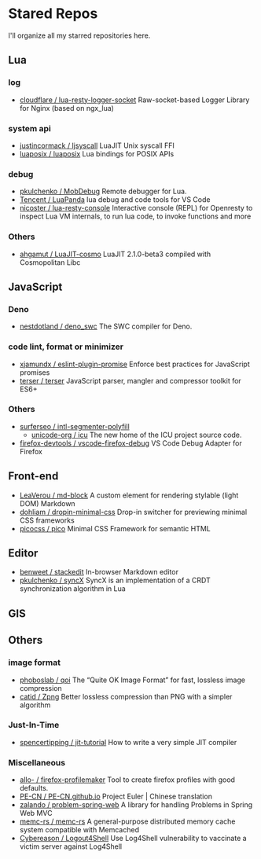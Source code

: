 # Stared Repos

I'll organize all my starred repositories here.

## Lua

### log
- [cloudflare / lua-resty-logger-socket](https://github.com/cloudflare/lua-resty-logger-socket) Raw-socket-based Logger Library for Nginx (based on ngx_lua) 

### system api
- [justincormack / ljsyscall](https://github.com/justincormack/ljsyscall) LuaJIT Unix syscall FFI
- [luaposix / luaposix](https://github.com/luaposix/luaposix) Lua bindings for POSIX APIs 

### debug
- [pkulchenko / MobDebug](https://github.com/pkulchenko/MobDebug) Remote debugger for Lua. 
- [Tencent / LuaPanda](https://github.com/Tencent/LuaPanda) lua debug and code tools for VS Code 
- [nicoster / lua-resty-console](https://github.com/nicoster/lua-resty-console) Interactive console (REPL) for Openresty to inspect Lua VM internals, to run lua code, to invoke functions and more 

### Others
- [ahgamut / LuaJIT-cosmo](https://github.com/ahgamut/LuaJIT-cosmo) LuaJIT 2.1.0-beta3 compiled with Cosmopolitan Libc 

## JavaScript

### Deno
- [nestdotland / deno_swc](https://github.com/nestdotland/deno_swc) The SWC compiler for Deno. 

### code lint, format or minimizer
- [xjamundx / eslint-plugin-promise](https://github.com/xjamundx/eslint-plugin-promise) Enforce best practices for JavaScript promises 
- [terser / terser](https://github.com/terser/terser) JavaScript parser, mangler and compressor toolkit for ES6+

### Others
- [surferseo / intl-segmenter-polyfill](https://github.com/surferseo/intl-segmenter-polyfill)
  - [unicode-org / icu](https://github.com/unicode-org/icu) The new home of the ICU project source code.
- [firefox-devtools / vscode-firefox-debug](https://github.com/firefox-devtools/vscode-firefox-debug) VS Code Debug Adapter for Firefox

## Front-end
- [LeaVerou / md-block](https://github.com/LeaVerou/md-block) A custom element for rendering stylable (light DOM) Markdown
- [dohliam / dropin-minimal-css](https://github.com/dohliam/dropin-minimal-css) Drop-in switcher for previewing minimal CSS frameworks 
- [picocss / pico](https://github.com/picocss/pico) Minimal CSS Framework for semantic HTML

## Editor
- [benweet / stackedit](https://github.com/benweet/stackedit) In-browser Markdown editor
- [pkulchenko / syncX](https://github.com/pkulchenko/syncX) SyncX is an implementation of a CRDT synchronization algorithm in Lua 

## GIS

## Others

### image format
- [phoboslab / qoi](https://github.com/phoboslab/qoi) The “Quite OK Image Format” for fast, lossless image compression 
- [catid / Zpng](https://github.com/catid/Zpng) Better lossless compression than PNG with a simpler algorithm 

### Just-In-Time
- [spencertipping / jit-tutorial](https://github.com/spencertipping/jit-tutorial) How to write a very simple JIT compiler 

### Miscellaneous
- [allo- / firefox-profilemaker](https://github.com/allo-/firefox-profilemaker) Tool to create firefox profiles with good defaults. 
- [PE-CN / PE-CN.github.io](https://github.com/PE-CN/PE-CN.github.io) Project Euler | Chinese translation 
- [zalando / problem-spring-web](https://github.com/zalando/problem-spring-web) A library for handling Problems in Spring Web MVC 
- [memc-rs / memc-rs](https://github.com/memc-rs/memc-rs) A general-purpose distributed memory cache system compatible with Memcached 
- [Cybereason / Logout4Shell](https://github.com/Cybereason/Logout4Shell) Use Log4Shell vulnerability to vaccinate a victim server against Log4Shell
